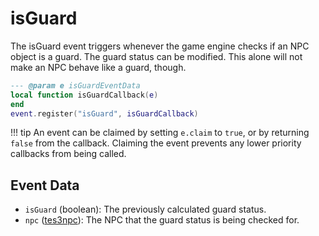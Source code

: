 # isGuard

The isGuard event triggers whenever the game engine checks if an NPC object is a guard. The guard status can be modified. This alone will not make an NPC behave like a guard, though.

```lua
--- @param e isGuardEventData
local function isGuardCallback(e)
end
event.register("isGuard", isGuardCallback)
```

!!! tip
	An event can be claimed by setting `e.claim` to `true`, or by returning `false` from the callback. Claiming the event prevents any lower priority callbacks from being called.

## Event Data

* `isGuard` (boolean): The previously calculated guard status.
* `npc` ([tes3npc](../../types/tes3npc)): The NPC that the guard status is being checked for.

